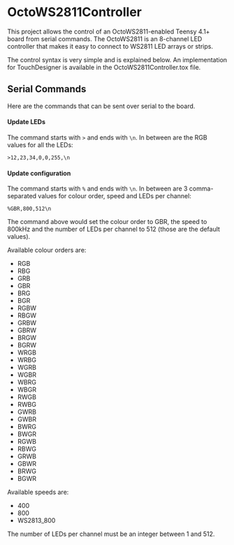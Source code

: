 # OctoWS2811Controller

This project allows the control of an OctoWS2811-enabled Teensy 4.1+ board from serial commands. The OctoWS2811 is an
8-channel LED controller that makes it easy to connect to WS2811 LED arrays or strips.

The control syntax is very simple and is explained below. An implementation for TouchDesigner is available in the 
OctoWS2811Controller.tox file.
 
## Serial Commands

Here are the commands that can be sent over serial to the board.

#### Update LEDs

The command starts with `>` and ends with `\n`. In between are the RGB values for all the LEDs:

```
>12,23,34,0,0,255,\n
```

#### Update configuration

The command starts with `%` and ends with `\n`. In between are 3 comma-separated values for colour order,
speed and LEDs per channel:

```
%GBR,800,512\n
```
The command above would set the colour order to GBR, the speed to 800kHz and the number of LEDs per channel to
512 (those are the default values).

Available colour orders are: 

  - RGB
  - RBG
  - GRB
  - GBR
  - BRG
  - BGR
  - RGBW
  - RBGW
  - GRBW
  - GBRW
  - BRGW
  - BGRW
  - WRGB
  - WRBG
  - WGRB
  - WGBR
  - WBRG
  - WBGR
  - RWGB
  - RWBG
  - GWRB
  - GWBR
  - BWRG
  - BWGR
  - RGWB
  - RBWG
  - GRWB
  - GBWR
  - BRWG
  - BGWR

Available speeds are:

  - 400
  - 800
  - WS2813_800

The number of LEDs per channel must be an integer between 1 and 512.
